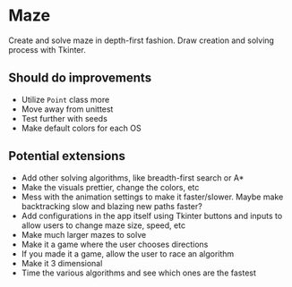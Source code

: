 # Maze

Create and solve maze in depth-first fashion.
Draw creation and solving process with Tkinter.

## Should do improvements

- Utilize `Point` class more
- Move away from unittest
- Test further with seeds
- Make default colors for each OS

## Potential extensions

- Add other solving algorithms, like breadth-first search or A*
- Make the visuals prettier, change the colors, etc
- Mess with the animation settings to make it faster/slower. Maybe make backtracking slow and blazing new paths faster?
- Add configurations in the app itself using Tkinter buttons and inputs to allow users to change maze size, speed, etc
- Make much larger mazes to solve
- Make it a game where the user chooses directions
- If you made it a game, allow the user to race an algorithm
- Make it 3 dimensional
- Time the various algorithms and see which ones are the fastest
